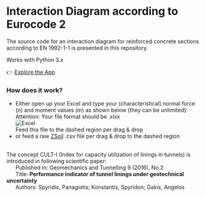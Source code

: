 # Interaction Diagram according to Eurocode 2
The source code for an interaction diagram for reinforced concrete sections according to EN 1992-1-1 is presented in this repository.

Works with Python 3.x

👉 [Explore the App](https://interaction-diagram.herokuapp.com/)

### How does it work?
- Either open up your Excel and type your (characteristical) normal force (n) and moment values (m) as shown below (they can be unlimited):<br>
Attention: Your file format should be .xlsx<br>
![Excel](https://github.com/onurkoc/interaction-diagram/blob/master/images/Excel.png)<br>
Feed this file to the dashed region per drag & drop<br>
- or feed a raw [ZSoil](https://www.zsoil.com/) .csv file per drag & drop to the dashed region
<br><br>

The concept CULT-I (Index for capacity utilization of linings in tunnels) is introduced in following scientific paper:<br>
&nbsp;&nbsp;&nbsp;&nbsp;&nbsp;&nbsp;Published in: Geomechanics and Tunnelling 9 (2016), No.2<br>
&nbsp;&nbsp;&nbsp;&nbsp;&nbsp;&nbsp;Title: **Performance indicator of tunnel linings under geotechnical uncertainty**<br>
&nbsp;&nbsp;&nbsp;&nbsp;&nbsp;&nbsp;Authors: Spyridis, Panagiotis; Konstantis, Spyridon; Gakis, Angelos<br>
